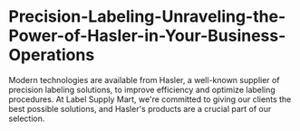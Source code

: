 # Precision-Labeling-Unraveling-the-Power-of-Hasler-in-Your-Business-Operations
Modern technologies are available from Hasler, a well-known supplier of precision labeling solutions, to improve efficiency and optimize labeling procedures. At Label Supply Mart, we're committed to giving our clients the best possible solutions, and Hasler's products are a crucial part of our selection.
